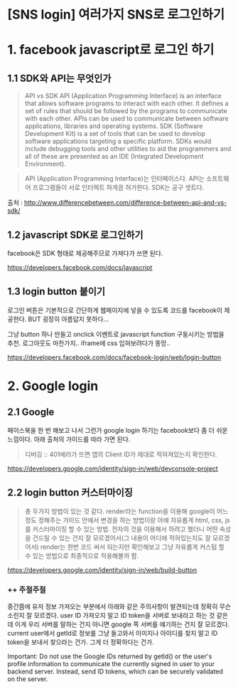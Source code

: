 [SNS login] 여러가지 SNS로 로그인하기
==========

# 1. facebook javascript로 로그인 하기
## 1.1 SDK와 API는 무엇인가
> API vs SDK 
> API (Application Programming Interface) is an interface that allows software programs to interact with each other. 
> It defines a set of rules that should be followed by the programs to communicate with each other.
> APIs can be used to communicate between software applications, libraries and operating systems. 
> SDK (Software Development Kit) is a set of tools that can be used to develop software applications targeting a specific platform.
> SDKs would include debugging tools and other utilities to aid the programmers and all of these are presented as an IDE (Integrated Development Environment).

> API (Application Programming Interface)는 인터페이스다. API는 소프트웨어 프로그램들이 서로 인터렉트 하게끔 허가한다.
> SDK는 공구 셋트다.

    
출처 : <http://www.differencebetween.com/difference-between-api-and-vs-sdk/>
    
## 1.2 javascript SDK로 로그인하기
facebook은 SDK 형태로 제공해주므로 가져다가 쓰면 된다.

<https://developers.facebook.com/docs/javascript>
    
## 1.3 login button 붙이기
로그인 버튼은 기본적으로 간단하게 웹페이지에 넣을 수 있도록 코드를 facebook이 제공한다. BUT 굉장히 아름답지 못하다...

그냥 button 하나 만들고 onclick 이벤트로 javascript function 구동시키는 방법을 추천. 로그아웃도 마찬가지.. iframe에 css 입혀보려다가 똥망..

<https://developers.facebook.com/docs/facebook-login/web/login-button>


# 2. Google login
## 2.1 Google
페이스북을 한 번 해보고 나서 그런가 google login 하기는 facebook보다 좀 더 쉬운 느낌이다. 아래 출처의 가이드를 따라 가면 된다. 

> 디버깅 :: 401에러가 뜨면 앱의 Client ID가 제대로 적혀져있는지 확인한다.

<https://developers.google.com/identity/sign-in/web/devconsole-project>

## 2.2 login button 커스터마이징
> 총 두가지 방법이 있는 것 같다. render라는 function을 이용해 google이 어느정도 정해주는 가이드 안에서 변경을 하는 방법이랑
> 아예 자유롭게 html, css, js를 커스터마이징 할 수 있는 방법. 전자의 것을 이용해서 하려고 했더니 어떤 속성을 건드릴 수 있는 건지 잘 모르겠어서(그 내용이 어디에 적혀있는지도 잘 모르겠어서) render는 한번 코드 써서 되는지만 확인해보고 그냥 자유롭게 커스텀 할 수 있는 방법으로 최종적으로 적용해볼까 함.

<https://developers.google.com/identity/sign-in/web/build-button>

### ++ 주절주절
중간쯤에 유저 정보 가져오는 부분에서 아래와 같은 주의사항이 발견되는데 정확히 무슨 소린지 잘 모르겠다. user ID 가져오지 말고 ID token을 서버로 보내라고 하는 것 같은데 이게 우리 서버를 말하는 건지 아니면 google 쪽 서버를 얘기하는 건지 잘 모르겠다. current user에서 getId로 정보를 그냥 들고와서 이미지나 아이디를 찾지 말고 ID token을 보내서 찾으라는 건가. 그게 더 정확하다는 건가.

Important: Do not use the Google IDs returned by getId() or the user's profile information to communicate the currently signed in user to your backend server. Instead, send ID tokens, which can be securely validated on the server.